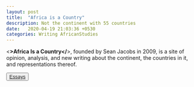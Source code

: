 ```yaml
---
layout: post
title:  "Africa is a Country"
description: Not the continent with 55 countries
date:   2020-04-19 21:03:36 +0530
categories: Writing AfricanStudies
---
```


<**>Africa Is a Country</**>, founded by Sean Jacobs in 2009, is a site of opinion, analysis, and new writing about the continent, the countries in it, and representations thereof.

<button><a href="https://africasacountry.com/author/netta-kornberg" target="_blank" rel="noopener">Essays</a></button>
